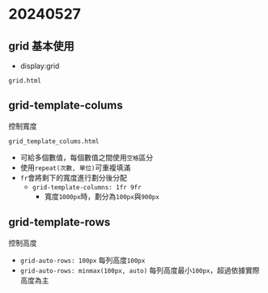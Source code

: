 # 20240527 

## grid 基本使用

- display:grid

`grid.html`

## grid-template-colums

控制寬度

`grid_template_colums.html`

- 可給多個數值，每個數值之間使用`空格`區分
- 使用`repeat(次數, 單位)`可重複填滿
- `fr`會將剩下的寬度進行劃分後分配
    - `grid-template-columns: 1fr 9fr`
        - 寬度`1000px`時，劃分為`100px`與`900px`

## grid-template-rows

控制高度

- `grid-auto-rows: 100px` 每列高度`100px`
- `grid-auto-rows: minmax(100px, auto)` 每列高度最小`100px`，超過依據實際高度為主